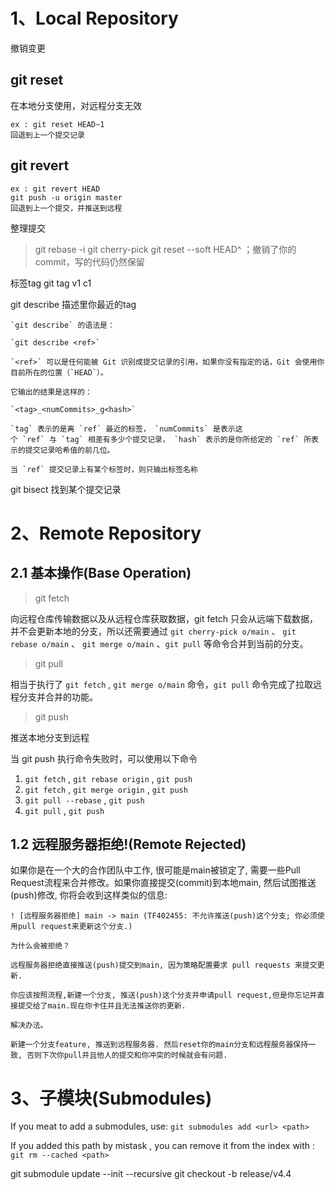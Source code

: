 # 1、Local Repository

撤销变更

## git reset   
在本地分支使用，对远程分支无效

	ex : git reset HEAD~1  
	回退到上一个提交记录

## git revert 

	ex : git revert HEAD
	git push -u origin master
	回退到上一个提交，并推送到远程

整理提交
> git rebase -i
> git cherry-pick
> git reset --soft HEAD^   ；撤销了你的commit，写的代码仍然保留

标签tag
git tag v1 c1

git describe 描述里你最近的tag
~~~
`git describe` 的​​语法是：

`git describe <ref>`

`<ref>` 可以是任何能被 Git 识别成提交记录的引用，如果你没有指定的话，Git 会使用你目前所在的位置（`HEAD`）。

它输出的结果是这样的：

`<tag>_<numCommits>_g<hash>`

`tag` 表示的是离 `ref` 最近的标签， `numCommits` 是表示这个 `ref` 与 `tag` 相差有多少个提交记录， `hash` 表示的是你所给定的 `ref` 所表示的提交记录哈希值的前几位。

当 `ref` 提交记录上有某个标签时，则只输出标签名称
~~~
git bisect 找到某个提交记录


# 2、Remote Repository

## 2.1 基本操作(Base Operation)

>git fetch 

向远程仓库传输数据以及从远程仓库获取数据，git fetch 只会从远端下载数据，并不会更新本地的分支，所以还需要通过 `git cherry-pick o/main` 、    `git rebase o/main` 、   `git merge o/main` 、`git pull` 等命令合并到当前的分支。

> git pull

相当于执行了 `git fetch` , `git merge o/main` 命令，`git pull` 命令完成了拉取远程分支并合并的功能。

> git push

推送本地分支到远程

当 git push 执行命令失败时，可以使用以下命令
1. `git fetch` , `git rebase origin` , `git push`
2. `git fetch` , `git merge origin` , `git push`
3. `git pull --rebase` , `git push`
4. `git pull` , `git push`

## 1.2 远程服务器拒绝!(Remote Rejected)

如果你是在一个大的合作团队中工作, 很可能是main被锁定了, 需要一些Pull Request流程来合并修改。如果你直接提交(commit)到本地main, 然后试图推送(push)修改, 你将会收到这样类似的信息:

```
! [远程服务器拒绝] main -> main (TF402455: 不允许推送(push)这个分支; 你必须使用pull request来更新这个分支.)
```

~~~                
为什么会被拒绝？

远程服务器拒绝直接推送(push)提交到main, 因为策略配置要求 pull requests 来提交更新.

你应该按照流程,新建一个分支, 推送(push)这个分支并申请pull request,但是你忘记并直接提交给了main.现在你卡住并且无法推送你的更新.
~~~

~~~     
解决办法。

新建一个分支feature, 推送到远程服务器. 然后reset你的main分支和远程服务器保持一致, 否则下次你pull并且他人的提交和你冲突的时候就会有问题.
~~~

# 3、子模块(Submodules)


If you meat to add a submodules, use:
`git submodules add <url> <path>`

If you added this path by mistask , you can remove it from the index with :
`git rm --cached <path>`

git submodule update --init --recursive
git checkout -b release/v4.4
